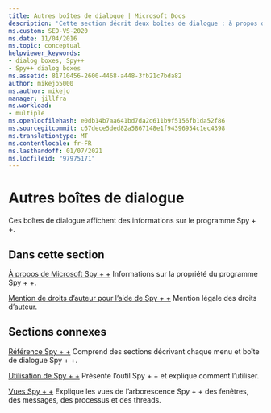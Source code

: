 ```yaml
---
title: Autres boîtes de dialogue | Microsoft Docs
description: 'Cette section décrit deux boîtes de dialogue : à propos de Microsoft Spy + + et des mentions de droits d’auteur pour l’aide de Spy + +.'
ms.custom: SEO-VS-2020
ms.date: 11/04/2016
ms.topic: conceptual
helpviewer_keywords:
- dialog boxes, Spy++
- Spy++ dialog boxes
ms.assetid: 81710456-2600-4468-a448-3fb21c7bda82
author: mikejo5000
ms.author: mikejo
manager: jillfra
ms.workload:
- multiple
ms.openlocfilehash: e0db14b7aa641bd7da2d611b9f5156fb1da52f86
ms.sourcegitcommit: c67dece5ded82a5867148e1f94396954c1ec4398
ms.translationtype: MT
ms.contentlocale: fr-FR
ms.lasthandoff: 01/07/2021
ms.locfileid: "97975171"
---
```

# <a name="other-dialog-boxes"></a>Autres boîtes de dialogue
Ces boîtes de dialogue affichent des informations sur le programme Spy + +.

## <a name="in-this-section"></a>Dans cette section
 [À propos de Microsoft Spy + +](../debugger/about-microsoft-spy-increment.md) Informations sur la propriété du programme Spy + +.

 [Mention de droits d’auteur pour l’aide de Spy + +](../debugger/copyright-notice-for-spy-increment-help.md) Mention légale des droits d’auteur.

## <a name="related-sections"></a>Sections connexes
 [Référence Spy + +](../debugger/spy-increment-reference.md) Comprend des sections décrivant chaque menu et boîte de dialogue Spy + +.

 [Utilisation de Spy + +](../debugger/using-spy-increment.md) Présente l’outil Spy + + et explique comment l’utiliser.

 [Vues Spy + +](../debugger/spy-increment-views.md) Explique les vues de l’arborescence Spy + + des fenêtres, des messages, des processus et des threads.